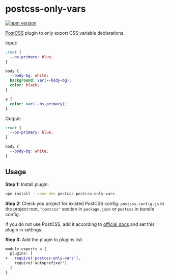# postcss-only-vars

[![npm version](https://img.shields.io/npm/v/postcss-only-vars)](https://www.npmjs.com/package/postcss-only-vars)

[PostCSS] plugin to only export CSS variable declarations.

[postcss]: https://github.com/postcss/postcss

Input:

```css
:root {
  --bs-primary: blue;
}

body {
  --body-bg: white;
  background: var(--body-bg);
  color: black;
}

a {
  color: var(--bs-primary);
}
```

Output:

```css
:root {
  --bs-primary: blue;
}

body {
  --body-bg: white;
}
```

## Usage

**Step 1:** Install plugin:

```sh
npm install --save-dev postcss postcss-only-vars
```

**Step 2:** Check you project for existed PostCSS config: `postcss.config.js`
in the project root, `"postcss"` section in `package.json`
or `postcss` in bundle config.

If you do not use PostCSS, add it according to [official docs]
and set this plugin in settings.

**Step 3:** Add the plugin to plugins list:

```diff
module.exports = {
  plugins: [
+   require('postcss-only-vars'),
    require('autoprefixer')
  ]
}
```

[official docs]: https://github.com/postcss/postcss#usage
